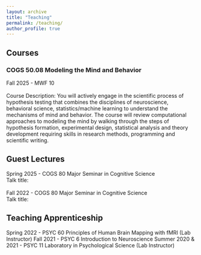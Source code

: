```yaml
---
layout: archive
title: "Teaching"
permalink: /teaching/
author_profile: true
---
```


## Courses

### COGS 50.08 Modeling the Mind and Behavior 
Fall 2025 - MWF 10 \
\
Course Description: You will actively engage in the scientific process of hypothesis testing that combines the disciplines of neuroscience, behavioral science, statistics/machine learning to understand the mechanisms of mind and behavior. The course will review computational approaches to modeling the mind by walking through the steps of hypothesis formation, experimental design, statistical analysis and theory development requiring skills in research methods, programming and scientific writing. 


## Guest Lectures

Spring 2025 - COGS 80 Major Seminar in Cognitive Science \
Talk title:  \
\
Fall 2022 - COGS 80 Major Seminar in Cognitive Science \
Talk title: 

## Teaching Apprenticeship
Spring 2022 - PSYC 60 Principles of Human Brain Mapping with fMRI (Lab Instructor)
Fall 2021 - PSYC 6 Introduction to Neuroscience
Summer 2020 & 2021 - PSYC 11 Laboratory in Psychological Science (Lab Instructor)
